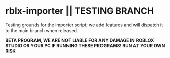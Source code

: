 # rblx-importer || TESTING BRANCH
Testing grounds for the importer script; we add features and will dispatch it to the main branch when released.


**BETA PROGRAM, WE ARE NOT LIABLE FOR ANY DAMAGE IN ROBLOX STUDIO OR YOUR PC IF RUNNING THESE PROGRAMS! RUN AT YOUR OWN RISK**
